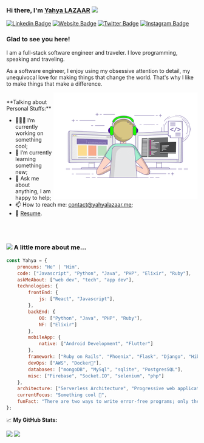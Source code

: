 ### Hi there, I'm <a href="https://yahyalazaar.me" target="_blank">Yahya LAZAAR</a> <img src="https://media.giphy.com/media/hvRJCLFzcasrR4ia7z/giphy.gif" width="25px">

[![Linkedin Badge](https://img.shields.io/badge/-LinkedIn-0e76a8?style=flat-square&logo=Linkedin&logoColor=white)](https://linkedin.com/in/yahyalazaar)
[![Website Badge](https://img.shields.io/badge/Website-3b5998?style=flat-square&logo=google-chrome&logoColor=white)](https://yahyalazaar.me)
[![Twitter Badge](https://img.shields.io/badge/-Twitter-00acee?style=flat-square&logo=Twitter&logoColor=white)](https://twitter.com/yahyalazaar)
[![Instagram Badge](https://img.shields.io/badge/-Instagram-e4405f?style=flat-square&logo=Instagram&logoColor=white)](https://instagram.com/yahyalazaar/)

### Glad to see you here! &nbsp;

I am a full-stack software engineer and traveler. I love programming, speaking and traveling.

As a software engineer, I enjoy using my obsessive attention to detail, my unequivocal love for making things that change the world. That's why I like to make things that make a difference.

<img align="right" alt="GIF" src="/img/coding.gif?raw=true" width="380" height="280" />
  
</br>
**Talking about Personal Stuffs:**

- 👨🏻‍💻 I’m currently working on something cool;
- 🚀 I’m currently learning something new;
- 💬 Ask me about anything, I am happy to help;
- 📫 How to reach me: contact@yahyalazaar.me;
- 📝 [Resume](#).

</br></br>

### <img src="https://media.giphy.com/media/VgCDAzcKvsR6OM0uWg/giphy.gif" width="50"> A little more about me...  

```javascript
const Yahya = {
    pronouns: "He" | "Him",
    code: ["Javascript", "Python", "Java", "PHP", "Elixir", "Ruby"],
    askMeAbout: ["web dev", "tech", "app dev"],
    technologies: {
        frontEnd: {
            js: ["React", "Javascript"],
        },
        backEnd: {
            OO: ["Python", "Java", "PHP", "Ruby"],
            NF: ["Elixir"]
        },
        mobileApp: {
            native: ["Android Development", "Flutter"]
        },
        framework: ["Ruby on Rails", "Phoenix", "Flask", "Django", "Hibernate/Springboot"],
        devOps: ["AWS", "Docker🐳"],
        databases: ["mongoDB", "MySql", "sqlite", "PostgresSQL"],
        misc: ["Firebase", "Socket.IO", "selenium", "php"]
    },
    architecture: ["Serverless Architecture", "Progressive web applications", "Single page applications"],
    currentFocus: "Something cool 👀",
    funFact: "There are two ways to write error-free programs; only the third one works"
};
```


📈 **My GitHub Stats:**

<p>
  <img height="180em" src="https://github-readme-stats.vercel.app/api?username=yahyalazaar&show_icons=true&hide_border=true&&count_private=true&include_all_commits=true" />
  <img height="180em" src="https://github-readme-stats.vercel.app/api/top-langs/?username=yahyalazaar&exclude_repo=KNN-Image-Classification&show_icons=true&hide_border=true&layout=compact&langs_count=8"/>
</p>



